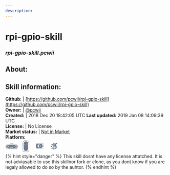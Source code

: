 ```yaml
---  
description:   
---  
```

# rpi-gpio-skill  
### _rpi-gpio-skill.pcwii_  
## About:  


## Skill information:  
**Github:** | [https://github.com/pcwii/rpi-gpio-skill](https://github.com/pcwii/rpi-gpio-skill)  
**Owner:** | [@pcwii](https://github.com/pcwii)  
**Created:** | 2018 Dec 20 18:42:05 UTC  **Last updated:** 2019 Jan 08 14:09:39 UTC  
**License:** | No License  
**Market status:** | [Not in Market](https://market.mycroft.ai/skill/)  
**Platform:**  
 ![](../.gitbook/assets/mark-1-icon.png)  ![](../.gitbook/assets/mark-2-icon.png)  ![](../.gitbook/assets/picroft-icon.png)  ![](../.gitbook/assets/kde.png)   
{% hint style="danger" %}
This skill dosnt have any license attatched. It is not adviasable to use this skillnor fork or clone, as you dont know if you are legaly allowed to do so by the auhtor.
{% endhint %}

